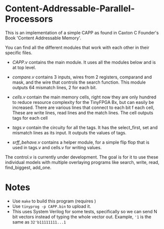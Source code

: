 # Content-Addressable-Parallel-Processors
This is an implementation of a simple CAPP as found in Caxton C Founder's Book 'Content Addressable Memory'.

You can find all the different modules that work with each other in their specific files.

- *CAPP.v* contains the main module. It uses all the modules below and is at top level.

- *compare.v* contains 3 inputs, wires from 2 registers, comparand and mask, and the wire that controls the search function. This module outputs 64 mismatch lines, 2 for each bit.

- *cells.v* contain the main memory cells, right now they are only hundred to reduce resource complexity for the TinyFPGA Bx, but can easily be increased. There are various lines that connect to each bit f each cell, These are write lines, read lines and the match lines. The cell outputs tags for each cell

- *tags.v* contain the circuity for all the tags. It has the select_first, set and mismatch lines as its input. It outputs the values of tags.

- *srff_behave.v* contains a helper module, for a simple flip flop that is used in tags.v and cells.v for writing values.

The control.v is currently under development. The goal is for it to use these individual models with multiple overlaying programs like search, write, read, find_biggest, add_one.

# Notes
- Use `make` to build this program (requires )
- Use `tinyprog -p CAPP.bin` to upload it.
- This uses System Verilog for some tests, specifically so we can send N bit vectors instead of typing the whole vector out. Example, `'1` is the same as `32'b11111111...1`
